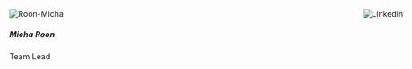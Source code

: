 <div id="micha"><a href="https://www.linkedin.com/in/micha/" target="_blank"><img src="https://yop.finance/wp-content/uploads/2022/01/Linkedin-icon.png" alt="Linkedin"> </a></div>
<img src="https://www.energyweb.org/wp-content/uploads/2019/08/Roon-Micha.png" alt="Roon-Micha" class="pb-1 img-fluid rounded-circle">

##### Micha Roon

Team Lead

<style>
  #micha img {
    position:absolute;
    right: 3%;
    max-width: 25%;
  }
</style>